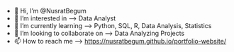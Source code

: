 - 👋 Hi, I’m @NusratBegum
- 👀 I’m interested in --> Data Analyst
- 🌱 I’m currently learning --> Python, SQL, R, Data Analysis, Statistics
- 💞️ I’m looking to collaborate on --> Data Analyzing Projects
- 📫 How to reach me --> https://nusratbegum.github.io/portfolio-website/

<!---
NusratBegum/NusratBegum is a ✨ special ✨ repository because its `README.md` (this file) appears on your GitHub profile.
You can click the Preview link to take a look at your changes.
--->
